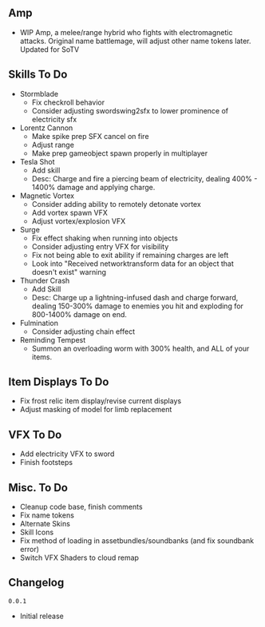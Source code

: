 ## Amp
- WIP Amp, a melee/range hybrid who fights with electromagnetic attacks. Original name battlemage, will adjust other name tokens later. Updated for SoTV
## Skills To Do
- Stormblade
  - Fix checkroll behavior
  - Consider adjusting swordswing2sfx to lower prominence of electricity sfx
- Lorentz Cannon
  - Make spike prep SFX cancel on fire
  - Adjust range
  - Make prep gameobject spawn properly in multiplayer
- Tesla Shot
  - Add skill
  - Desc: Charge and fire a piercing beam of electricity, dealing 400% - 1400% damage and applying charge.
- Magnetic Vortex
  - Consider adding ability to remotely detonate vortex
  - Add vortex spawn VFX
  - Adjust vortex/explosion VFX
- Surge
  - Fix effect shaking when running into objects
  - Consider adjusting entry VFX for visibility
  - Fix not being able to exit ability if remaining charges are left
  - Look into "Received networktransform data for an object that doesn't exist" warning
- Thunder Crash
  - Add Skill
  - Desc: Charge up a lightning-infused dash and charge forward, dealing 150-300% damage to enemies you hit and exploding for 800-1400% damage on end.
- Fulmination
  - Consider adjusting chain effect
- Reminding Tempest
  - Summon an overloading worm with 300% health, and ALL of your items.

## Item Displays To Do
- Fix frost relic item display/revise current displays
- Adjust masking of model for limb replacement

## VFX To Do
- Add electricity VFX to sword
- Finish footsteps

## Misc. To Do
- Cleanup code base, finish comments
- Fix name tokens
- Alternate Skins
- Skill Icons
- Fix method of loading in assetbundles/soundbanks (and fix soundbank error)
- Switch VFX Shaders to cloud remap

## Changelog
`0.0.1`
- Initial release

